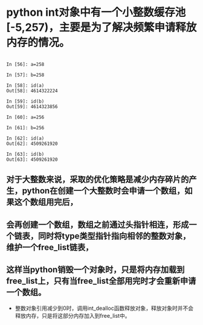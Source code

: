 # python int对象中有一个小整数缓存池[-5,257)，主要是为了解决频繁申请释放内存的情况。
```

In [56]: a=258

In [57]: b=258

In [58]: id(a)
Out[58]: 4614322224

In [59]: id(b)
Out[59]: 4614323856

In [60]: a=256

In [61]: b=256

In [62]: id(a)
Out[62]: 4509261920

In [63]: id(b)
Out[63]: 4509261920
```
## 对于大整数来说，采取的优化策略是减少内存碎片的产生，python在创建一个大整数时会申请一个数组，如果这个数组用完后，
## 会再创建一个数组，数组之前通过头指针相连，形成一个链表，同时将type类型指针指向相邻的整数对象，维护一个free_list链表，
## 这样当python销毁一个对象时，只是将内存加载到free_list上，只有当free_list全部用完时才会重新申请一个数组。

- 整数对象引用减少到0时，调用int_dealloc函数释放对象，释放对象时并不会释放内存，只是将这部分内存加入到free_list中。